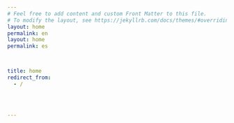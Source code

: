 ```yaml
---
# Feel free to add content and custom Front Matter to this file.
# To modify the layout, see https://jekyllrb.com/docs/themes/#overriding-theme-defaults
layout: home
permalink: en
layout: home
permalink: es



title: home
redirect_from:
  - /




---
```



